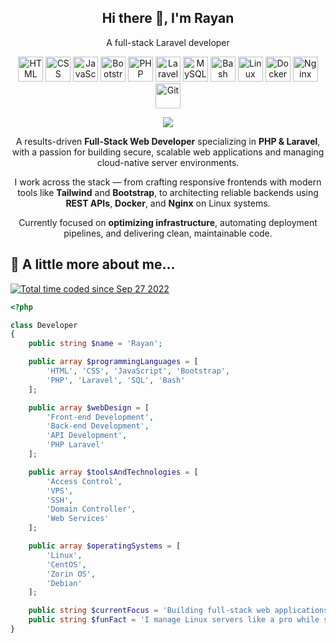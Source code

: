 <h2 align="center">Hi there 👋, I'm Rayan</h2>
<p align="center">
  A full-stack Laravel developer 
</p>

<p align="center">
  <img src="https://cdn.jsdelivr.net/gh/devicons/devicon/icons/html5/html5-original.svg" width="40" alt="HTML" />
  <img src="https://cdn.jsdelivr.net/gh/devicons/devicon/icons/css3/css3-original.svg" width="40" alt="CSS" />
  <img src="https://cdn.jsdelivr.net/gh/devicons/devicon/icons/javascript/javascript-original.svg" width="40" alt="JavaScript" />
  <img src="https://cdn.jsdelivr.net/gh/devicons/devicon/icons/bootstrap/bootstrap-original.svg" width="40" alt="Bootstrap" />
  <img src="https://cdn.jsdelivr.net/gh/devicons/devicon/icons/php/php-original.svg" width="40" alt="PHP" />
  <img src="https://cdn.worldvectorlogo.com/logos/laravel-2.svg" width="40" alt="Laravel" />
  <img src="https://cdn.jsdelivr.net/gh/devicons/devicon/icons/mysql/mysql-original.svg" width="40" alt="MySQL" />
  <img src="https://cdn.jsdelivr.net/gh/devicons/devicon/icons/bash/bash-original.svg" width="40" alt="Bash" />
  <img src="https://cdn.jsdelivr.net/gh/devicons/devicon/icons/linux/linux-original.svg" width="40" alt="Linux" />
  <img src="https://cdn.jsdelivr.net/gh/devicons/devicon/icons/docker/docker-original.svg" width="40" alt="Docker" />
  <img src="https://cdn.jsdelivr.net/gh/devicons/devicon/icons/nginx/nginx-original.svg" width="40" alt="Nginx" />
  <img src="https://cdn.jsdelivr.net/gh/devicons/devicon/icons/git/git-original.svg" width="40" alt="Git" />
</p>

<p align="center">
  <img src="https://github-profile-summary-cards.vercel.app/api/cards/profile-details?username=o0t&theme=github_dark" />
</p>



<p align="center">
  A results-driven <strong>Full-Stack Web Developer</strong> specializing in <strong>PHP & Laravel</strong>, with a passion for building secure, scalable web applications and managing cloud-native server environments.
</p>

<p align="center">
  I work across the stack — from crafting responsive frontends with modern tools like <strong>Tailwind</strong> and <strong>Bootstrap</strong>, to architecting reliable backends using <strong>REST APIs</strong>, <strong>Docker</strong>, and <strong>Nginx</strong> on Linux systems.
</p>

<p align="center">
  Currently focused on <strong>optimizing infrastructure</strong>, automating deployment pipelines, and delivering clean, maintainable code.
</p>



## 🧾 A little more about me...
 <a href="https://wakatime.com/@c902adae-c9ed-4a2d-98b4-7c09142b392b"><img src="https://wakatime.com/badge/user/c902adae-c9ed-4a2d-98b4-7c09142b392b.svg" alt="Total time coded since Sep 27 2022" /></a>

```php
<?php

class Developer
{
    public string $name = 'Rayan';

    public array $programmingLanguages = [
        'HTML', 'CSS', 'JavaScript', 'Bootstrap',
        'PHP', 'Laravel', 'SQL', 'Bash'
    ];

    public array $webDesign = [
        'Front-end Development',
        'Back-end Development',
        'API Development',
        'PHP Laravel'
    ];

    public array $toolsAndTechnologies = [
        'Access Control',
        'VPS',
        'SSH',
        'Domain Controller',
        'Web Services'
    ];

    public array $operatingSystems = [
        'Linux',
        'CentOS',
        'Zorin OS',
        'Debian'
    ];

    public string $currentFocus = 'Building full-stack web applications using Laravel with secure server infrastructure';
    public string $funFact = 'I manage Linux servers like a pro while sipping coffee ☕';
}


